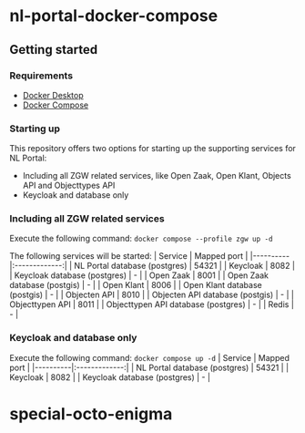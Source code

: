 # nl-portal-docker-compose
## Getting started
### Requirements
- [Docker Desktop](https://docs.docker.com/desktop/install/)
- [Docker Compose](https://docs.docker.com/compose/install/)

### Starting up
This repository offers two options for starting up the supporting services for NL Portal:
- Including all ZGW related services, like Open Zaak, Open Klant, Objects API and Objecttypes API
- Keycloak and database only

### Including all ZGW related services
Execute the following command: `docker compose --profile zgw up -d`

The following services will be started:
| Service   |      Mapped port      |
|----------|:-------------:|
| NL Portal database (postgres) |  54321         |
| Keycloak |  8082         |
| Keycloak database (postgres) |    -   |
| Open Zaak | 8001 |
| Open Zaak database (postgis) | - |
| Open Klant | 8006 |
| Open Klant database (postgis) | - |
| Objecten API | 8010 |
| Objecten API database (postgis) | - |
| Objecttypen API | 8011 |
| Objecttypen API database (postgres) | - |
| Redis | - |

### Keycloak and database only
Execute the following command: `docker compose up -d`
| Service   |      Mapped port      |
|----------|:-------------:|
| NL Portal database (postgres) |  54321         |
| Keycloak |  8082         |
| Keycloak database (postgres) |    -   |
# special-octo-enigma

